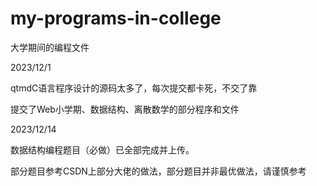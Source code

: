 # my-programs-in-college
大学期间的编程文件

2023/12/1

qtmdC语言程序设计的源码太多了，每次提交都卡死，不交了靠

提交了Web小学期、数据结构、离散数学的部分程序和文件



2023/12/14

数据结构编程题目（必做）已全部完成并上传。

部分题目参考CSDN上部分大佬的做法，部分题目并非最优做法，请谨慎参考
